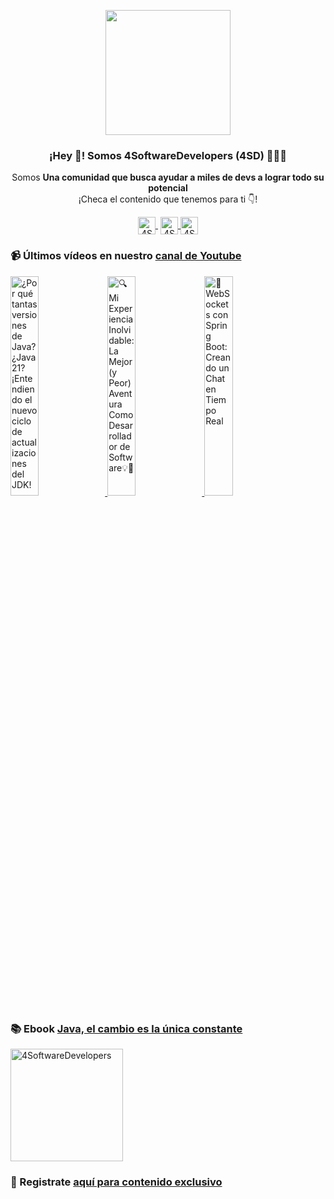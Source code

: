 <p align="center" width="300">
    <img align="center" width="200" src="https://www.4softwaredevelopers.com/assets/img/brands/icono_4SD.png" />
    <h3 align="center">¡Hey 👋! Somos 4SoftwareDevelopers (4SD) 👨🏻‍💻</h3>
 </p>
 
 <p align="center">Somos <strong>Una comunidad que busca ayudar a miles de devs a lograr todo su potencial</strong><br />¡Checa el contenido que tenemos para ti 👇!</p>
 <p align="center">
    <a href="https://youtube.com/4SoftwareDevelopers" target="blank" style='margin-right:4px'>
     <img align="center" src="https://cdn.jsdelivr.net/npm/simple-icons@3.0.1/icons/youtube.svg" alt="4SoftwareDevelopers" height="28px" width="28px" />
   </a>
   <a href="https://instagram.com/4SoftwareDevelopers" target="blank">
     <img align="center" src="https://cdn.jsdelivr.net/npm/simple-icons@3.0.1/icons/instagram.svg" alt="4SoftwareDevelopers" height="28px" width="28px" />
   </a>
   <a href="https://twitter.com/4SDevelopers" target="blank">
     <img align="center" src="https://cdn.jsdelivr.net/npm/simple-icons@3.0.1/icons/twitter.svg" alt="4SoftwareDevelopers" height="28px" width="28px" />
   </a>
 </p>
 
### 📹 Últimos vídeos en nuestro [canal de Youtube](https://youtube.com/4SoftwareDevelopers?sub_confirmation=1)

<a href='https://youtu.be/Ceh_zqIXcms' target='_blank'>
    <img width='30%' src='https://img.youtube.com/vi/Ceh_zqIXcms/mqdefault.jpg' alt='¿Por qué tantas versiones de Java? ¿Java 21? ¡Entendiendo el nuevo ciclo de actualizaciones del JDK!' title='¿Por qué tantas versiones de Java? ¿Java 21? ¡Entendiendo el nuevo ciclo de actualizaciones del JDK!' />
</a>

<a href='https://youtu.be/2GrHfwRzugo' target='_blank'>
    <img width='30%' src='https://img.youtube.com/vi/2GrHfwRzugo/mqdefault.jpg' alt='🔍 Mi Experiencia Inolvidable: La Mejor (y Peor) Aventura Como Desarrollador  de Software💡🎢' title='🔍 Mi Experiencia Inolvidable: La Mejor (y Peor) Aventura Como Desarrollador  de Software💡🎢' />
</a>

<a href='https://youtu.be/RtFEFElstL4' target='_blank'>
    <img width='30%' src='https://img.youtube.com/vi/RtFEFElstL4/mqdefault.jpg' alt='🚀 WebSockets con Spring Boot: Creando un Chat en Tiempo Real' title='🚀 WebSockets con Spring Boot: Creando un Chat en Tiempo Real' />
</a>
 

### 📚 Ebook [Java, el cambio es la única constante](https://ebook.4softwaredevelopers.com/)
<a href="https://ebook.4softwaredevelopers.com/" target="blank">
  <img align="center" src="https://www.4softwaredevelopers.com/assets/img/illustrations/Portada_Java.jpg" alt="4SoftwareDevelopers" width="180px" />
</a>

### 🔐 Registrate [aquí para contenido exclusivo](https://www.subscribepage.com/kit4sd)
 
 